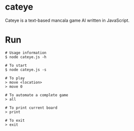 cateye
======

Cateye is a text-based mancala game AI written in JavaScript.

Run
===
````
# Usage information
$ node cateye.js -h

# To start
$ node cateye.js -s

# To play
> move <location>
> move 0

# To automate a complete game
> all

# To print current board
> print

# To exit
> exit
````
